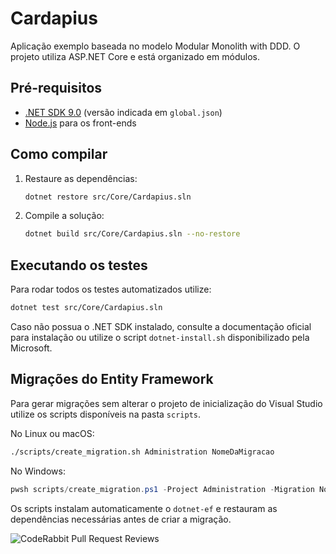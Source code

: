 # Cardapius

Aplicação exemplo baseada no modelo Modular Monolith with DDD. O projeto utiliza ASP.NET Core e está organizado em módulos.

## Pré-requisitos

- [.NET SDK 9.0](https://dotnet.microsoft.com/download) (versão indicada em `global.json`)
- [Node.js](https://nodejs.org) para os front-ends

## Como compilar

1. Restaure as dependências:
   ```bash
   dotnet restore src/Core/Cardapius.sln
   ```
2. Compile a solução:
   ```bash
   dotnet build src/Core/Cardapius.sln --no-restore
   ```

## Executando os testes

Para rodar todos os testes automatizados utilize:

```bash
dotnet test src/Core/Cardapius.sln
```

Caso não possua o .NET SDK instalado, consulte a documentação oficial para instalação ou utilize o script `dotnet-install.sh` disponibilizado pela Microsoft.

## Migrações do Entity Framework

Para gerar migrações sem alterar o projeto de inicialização do Visual Studio utilize os scripts disponíveis na pasta `scripts`.

No Linux ou macOS:

```bash
./scripts/create_migration.sh Administration NomeDaMigracao
```

No Windows:

```powershell
pwsh scripts/create_migration.ps1 -Project Administration -Migration NomeDaMigracao
```

Os scripts instalam automaticamente o `dotnet-ef` e restauram as dependências necessárias antes de criar a migração.


![CodeRabbit Pull Request Reviews](https://img.shields.io/coderabbit/prs/github/evertonschuster/Cardapius?utm_source=oss&utm_medium=github&utm_campaign=evertonschuster%2FCardapius&labelColor=171717&color=FF570A&link=https%3A%2F%2Fcoderabbit.ai&label=CodeRabbit+Reviews)